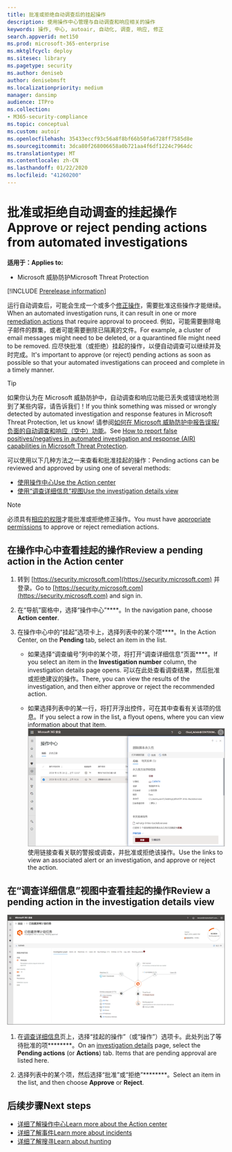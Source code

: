```yaml
---
title: 批准或拒绝自动调查后的挂起操作
description: 使用操作中心管理与自动调查和响应相关的操作
keywords: 操作, 中心, autoair, 自动化, 调查, 响应, 修正
search.appverid: met150
ms.prod: microsoft-365-enterprise
ms.mktglfcycl: deploy
ms.sitesec: library
ms.pagetype: security
ms.author: deniseb
author: denisebmsft
ms.localizationpriority: medium
manager: dansimp
audience: ITPro
ms.collection:
- M365-security-compliance
ms.topic: conceptual
ms.custom: autoir
ms.openlocfilehash: 35433eccf93c56a8f8bf66b50fa6728ff7585d8e
ms.sourcegitcommit: 3dca80f268006658a0b721aa4f6df1224c7964dc
ms.translationtype: MT
ms.contentlocale: zh-CN
ms.lasthandoff: 01/22/2020
ms.locfileid: "41260200"
---
```

# <a name="approve-or-reject-pending-actions-from-automated-investigations"></a><span data-ttu-id="5d6f0-104">批准或拒绝自动调查的挂起操作</span><span class="sxs-lookup"><span data-stu-id="5d6f0-104">Approve or reject pending actions from automated investigations</span></span>

<span data-ttu-id="5d6f0-105">**适用于：**</span><span class="sxs-lookup"><span data-stu-id="5d6f0-105">**Applies to:**</span></span>
- <span data-ttu-id="5d6f0-106">Microsoft 威胁防护</span><span class="sxs-lookup"><span data-stu-id="5d6f0-106">Microsoft Threat Protection</span></span>

[!INCLUDE [Prerelease information](../includes/prerelease.md)]

<span data-ttu-id="5d6f0-107">运行自动调查后，可能会生成一个或多个[修正操作](mtp-action-center.md#remediation-actions)，需要批准这些操作才能继续。</span><span class="sxs-lookup"><span data-stu-id="5d6f0-107">When an automated investigation runs, it can result in one or more [remediation actions](mtp-action-center.md#remediation-actions) that require approval to proceed.</span></span> <span data-ttu-id="5d6f0-108">例如，可能需要删除电子邮件的群集，或者可能需要删除已隔离的文件。</span><span class="sxs-lookup"><span data-stu-id="5d6f0-108">For example, a cluster of email messages might need to be deleted, or a quarantined file might need to be removed.</span></span> <span data-ttu-id="5d6f0-109">应尽快批准（或拒绝）挂起的操作，以便自动调查可以继续并及时完成。</span><span class="sxs-lookup"><span data-stu-id="5d6f0-109">It's important to approve (or reject) pending actions as soon as possible so that your automated investigations can proceed and complete in a timely manner.</span></span> 

> [!TIP]
> <span data-ttu-id="5d6f0-110">如果你认为在 Microsoft 威胁防护中，自动调查和响应功能已丢失或错误地检测到了某些内容，请告诉我们！</span><span class="sxs-lookup"><span data-stu-id="5d6f0-110">If you think something was missed or wrongly detected by automated investigation and response features in Microsoft Threat Protection, let us know!</span></span> <span data-ttu-id="5d6f0-111">请参阅[如何在 Microsoft 威胁防护中报告误报/负面的自动调查和响应（空中）功能](mtp-autoir-report-false-positives-negatives.md)。</span><span class="sxs-lookup"><span data-stu-id="5d6f0-111">See [How to report false positives/negatives in automated investigation and response (AIR) capabilities in Microsoft Threat Protection](mtp-autoir-report-false-positives-negatives.md).</span></span>

<span data-ttu-id="5d6f0-112">可以使用以下几种方法之一来查看和批准挂起的操作：</span><span class="sxs-lookup"><span data-stu-id="5d6f0-112">Pending actions can be reviewed and approved by using one of several methods:</span></span>
- [<span data-ttu-id="5d6f0-113">使用操作中心</span><span class="sxs-lookup"><span data-stu-id="5d6f0-113">Use the Action center</span></span>](#review-a-pending-action-in-the-action-center)
- [<span data-ttu-id="5d6f0-114">使用“调查详细信息”视图</span><span class="sxs-lookup"><span data-stu-id="5d6f0-114">Use the investigation details view</span></span>](#review-a-pending-action-in-the-investigation-details-view)

> [!NOTE]
> <span data-ttu-id="5d6f0-115">必须具有[相应的权限](mtp-action-center.md#required-permissions-for-action-center-tasks)才能批准或拒绝修正操作。</span><span class="sxs-lookup"><span data-stu-id="5d6f0-115">You must have [appropriate permissions](mtp-action-center.md#required-permissions-for-action-center-tasks) to approve or reject remediation actions.</span></span>

## <a name="review-a-pending-action-in-the-action-center"></a><span data-ttu-id="5d6f0-116">在操作中心中查看挂起的操作</span><span class="sxs-lookup"><span data-stu-id="5d6f0-116">Review a pending action in the Action center</span></span>

1. <span data-ttu-id="5d6f0-117">转到 [https://security.microsoft.com](https://security.microsoft.com) 并登录。</span><span class="sxs-lookup"><span data-stu-id="5d6f0-117">Go to [https://security.microsoft.com](https://security.microsoft.com) and sign in.</span></span> 

2. <span data-ttu-id="5d6f0-118">在“导航”窗格中，选择“操作中心”\*\*\*\*。</span><span class="sxs-lookup"><span data-stu-id="5d6f0-118">In the navigation pane, choose **Action center**.</span></span> 

3. <span data-ttu-id="5d6f0-119">在操作中心中的“挂起”选项卡上，选择列表中的某个项\*\*\*\*。</span><span class="sxs-lookup"><span data-stu-id="5d6f0-119">In the Action Center, on the **Pending** tab, select an item in the list.</span></span> 

    - <span data-ttu-id="5d6f0-120">如果选择“调查编号”列中的某个项，将打开“调查详细信息”页面\*\*\*\*。</span><span class="sxs-lookup"><span data-stu-id="5d6f0-120">If you select an item in the **Investigation number** column, the investigation details page opens.</span></span> <span data-ttu-id="5d6f0-121">可以在此处查看调查结果，然后批准或拒绝建议的操作。</span><span class="sxs-lookup"><span data-stu-id="5d6f0-121">There, you can view the results of the investigation, and then either approve or reject the recommended action.</span></span>
 
    - <span data-ttu-id="5d6f0-122">如果选择列表中的某一行，将打开浮出控件，可在其中查看有关该项的信息。</span><span class="sxs-lookup"><span data-stu-id="5d6f0-122">If you select a row in the list, a flyout opens, where you can view information about that item.</span></span> <br/>![批准或拒绝操作](../images/air-actioncenter-itemselected.png)<br/><span data-ttu-id="5d6f0-124">使用链接查看关联的警报或调查，并批准或拒绝该操作。</span><span class="sxs-lookup"><span data-stu-id="5d6f0-124">Use the links to view an associated alert or an investigation, and approve or reject the action.</span></span>

## <a name="review-a-pending-action-in-the-investigation-details-view"></a><span data-ttu-id="5d6f0-125">在“调查详细信息”视图中查看挂起的操作</span><span class="sxs-lookup"><span data-stu-id="5d6f0-125">Review a pending action in the investigation details view</span></span>

![调查详细信息](../images/mtp-air-investdetails.png)

1. <span data-ttu-id="5d6f0-127">在[调查详细信息](mtp-autoir-results.md)页上，选择“挂起的操作”（或“操作”）选项卡。此处列出了等待批准的项\*\*\*\*\*\*\*\*。</span><span class="sxs-lookup"><span data-stu-id="5d6f0-127">On an [investigation details](mtp-autoir-results.md) page, select the **Pending actions** (or **Actions**) tab. Items that are pending approval are listed here.</span></span>

2. <span data-ttu-id="5d6f0-128">选择列表中的某个项，然后选择“批准”或“拒绝”\*\*\*\*\*\*\*\*。</span><span class="sxs-lookup"><span data-stu-id="5d6f0-128">Select an item in the list, and then choose **Approve** or **Reject**.</span></span>

## <a name="next-steps"></a><span data-ttu-id="5d6f0-129">后续步骤</span><span class="sxs-lookup"><span data-stu-id="5d6f0-129">Next steps</span></span>

- [<span data-ttu-id="5d6f0-130">详细了解操作中心</span><span class="sxs-lookup"><span data-stu-id="5d6f0-130">Learn more about the Action center</span></span>](mtp-action-center.md)
- [<span data-ttu-id="5d6f0-131">详细了解事件</span><span class="sxs-lookup"><span data-stu-id="5d6f0-131">Learn more about incidents</span></span>](incidents-overview.md)
- [<span data-ttu-id="5d6f0-132">详细了解搜寻</span><span class="sxs-lookup"><span data-stu-id="5d6f0-132">Learn about hunting</span></span>](advanced-hunting-overview.md)
